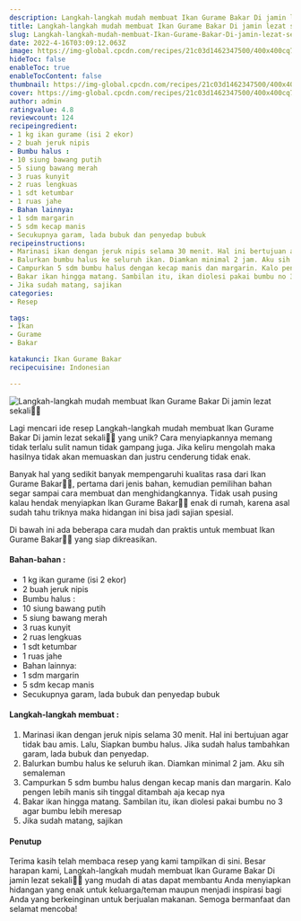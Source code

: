 ```yaml
---
description: Langkah-langkah mudah membuat Ikan Gurame Bakar Di jamin lezat sekali"
title: Langkah-langkah mudah membuat Ikan Gurame Bakar Di jamin lezat sekali
slug: Langkah-langkah-mudah-membuat-Ikan-Gurame-Bakar-Di-jamin-lezat-sekali
date: 2022-4-16T03:09:12.063Z
image: https://img-global.cpcdn.com/recipes/21c03d1462347500/400x400cq70/photo.jpg
hideToc: false
enableToc: true
enableTocContent: false
thumbnail: https://img-global.cpcdn.com/recipes/21c03d1462347500/400x400cq70/photo.jpg
cover: https://img-global.cpcdn.com/recipes/21c03d1462347500/400x400cq70/photo.jpg
author: admin
ratingvalue: 4.8
reviewcount: 124
recipeingredient:
- 1 kg ikan gurame (isi 2 ekor)
- 2 buah jeruk nipis
- Bumbu halus :
- 10 siung bawang putih
- 5 siung bawang merah
- 3 ruas kunyit
- 2 ruas lengkuas
- 1 sdt ketumbar
- 1 ruas jahe
- Bahan lainnya:
- 1 sdm margarin
- 5 sdm kecap manis
- Secukupnya garam, lada bubuk dan penyedap bubuk
recipeinstructions:
- Marinasi ikan dengan jeruk nipis selama 30 menit. Hal ini bertujuan agar tidak bau amis. Lalu, Siapkan bumbu halus. Jika sudah halus tambahkan garam, lada bubuk dan penyedap.
- Balurkan bumbu halus ke seluruh ikan. Diamkan minimal 2 jam. Aku sih semaleman
- Campurkan 5 sdm bumbu halus dengan kecap manis dan margarin. Kalo pengen lebih manis sih tinggal ditambah aja kecap nya
- Bakar ikan hingga matang. Sambilan itu, ikan diolesi pakai bumbu no 3 agar bumbu lebih meresap
- Jika sudah matang, sajikan
categories:
- Resep

tags:
- Ikan
- Gurame
- Bakar

katakunci: Ikan Gurame Bakar
recipecuisine: Indonesian

---
```


![Langkah-langkah mudah membuat Ikan Gurame Bakar Di jamin lezat sekali👩‍🍳](https://img-global.cpcdn.com/recipes/21c03d1462347500/400x400cq70/photo.jpg)

Lagi mencari ide resep Langkah-langkah mudah membuat Ikan Gurame Bakar Di jamin lezat sekali👩‍🍳 yang unik? Cara menyiapkannya memang tidak terlalu sulit namun tidak gampang juga. Jika keliru mengolah maka hasilnya tidak akan memuaskan dan justru cenderung tidak enak.

Banyak hal yang sedikit banyak mempengaruhi kualitas rasa dari Ikan Gurame Bakar👩‍🍳, pertama dari jenis bahan, kemudian pemilihan bahan segar sampai cara membuat dan menghidangkannya. Tidak usah pusing kalau hendak menyiapkan Ikan Gurame Bakar👩‍🍳 enak di rumah, karena asal sudah tahu triknya maka hidangan ini bisa jadi sajian spesial.

Di bawah ini ada beberapa cara mudah dan praktis untuk membuat Ikan Gurame Bakar👩‍🍳 yang siap dikreasikan.

<!--inarticleads1-->

#### Bahan-bahan :

- 1 kg ikan gurame (isi 2 ekor)
- 2 buah jeruk nipis
- Bumbu halus :
- 10 siung bawang putih
- 5 siung bawang merah
- 3 ruas kunyit
- 2 ruas lengkuas
- 1 sdt ketumbar
- 1 ruas jahe
- Bahan lainnya:
- 1 sdm margarin
- 5 sdm kecap manis
- Secukupnya garam, lada bubuk dan penyedap bubuk

<!--inarticleads2-->

#### Langkah-langkah membuat :

1. Marinasi ikan dengan jeruk nipis selama 30 menit. Hal ini bertujuan agar tidak bau amis. Lalu, Siapkan bumbu halus. Jika sudah halus tambahkan garam, lada bubuk dan penyedap.
1. Balurkan bumbu halus ke seluruh ikan. Diamkan minimal 2 jam. Aku sih semaleman
1. Campurkan 5 sdm bumbu halus dengan kecap manis dan margarin. Kalo pengen lebih manis sih tinggal ditambah aja kecap nya
1. Bakar ikan hingga matang. Sambilan itu, ikan diolesi pakai bumbu no 3 agar bumbu lebih meresap
1. Jika sudah matang, sajikan

#### Penutup

Terima kasih telah membaca resep yang kami tampilkan di sini. Besar harapan kami, Langkah-langkah mudah membuat Ikan Gurame Bakar Di jamin lezat sekali👩‍🍳 yang mudah di atas dapat membantu Anda menyiapkan hidangan yang enak untuk keluarga/teman maupun menjadi inspirasi bagi Anda yang berkeinginan untuk berjualan makanan. Semoga bermanfaat dan selamat mencoba!